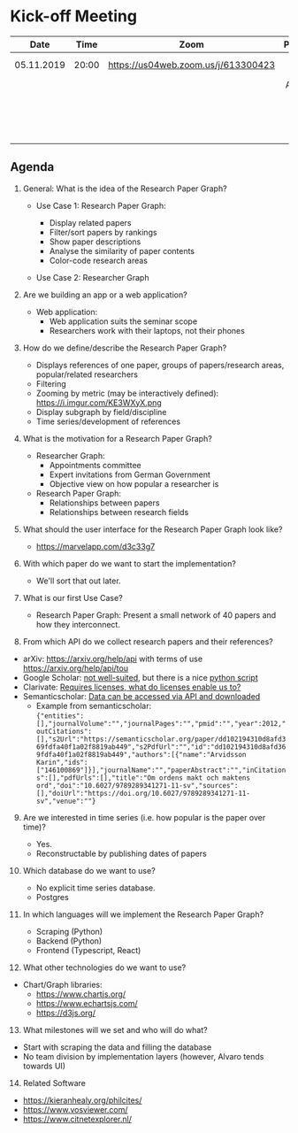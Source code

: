 # Kick-off Meeting
| Date       | Time  | Zoom                                | Participants      |
|------------|:-----:|:-----------------------------------:|:-----------------:|
| 05.11.2019 | 20:00 | https://us04web.zoom.us/j/613300423 | Fiona Guerin      |
|            |       |                                     | Alvaro Silva      |
|            |       |                                     | Raphael Schönball |
|            |       |                                     | Andreas Zimmerer  |

## Agenda
1. General: What is the idea of the Research Paper Graph?
   - Use Case 1: Research Paper Graph:
        - Display related papers
        - Filter/sort papers by rankings
        - Show paper descriptions
        - Analyse the similarity of paper contents
        - Color-code research areas
  
   - Use Case 2: Researcher Graph

2. Are we building an app or a web application?
   - Web application:
        - Web application suits the seminar scope
        - Researchers work with their laptops, not their phones

3. How do we define/describe the Research Paper Graph?
   - Displays references of one paper, groups of papers/research areas, popular/related researchers
   - Filtering
   - Zooming by metric (may be interactively defined): https://i.imgur.com/KE3WXyX.png
   - Display subgraph by field/discipline
   - Time series/development of references

4. What is the motivation for a Research Paper Graph?
   - Researcher Graph:
        - Appointments committee
        - Expert invitations from German Government
        - Objective view on how popular a researcher is
   - Research Paper Graph:
        - Relationships between papers
        - Relationships between research fields

5. What should the user interface for the Research Paper Graph look like?
    - https://marvelapp.com/d3c33g7

6. With which paper do we want to start the implementation?
    - We'll sort that out later.

7. What is our first Use Case?
   - Research Paper Graph: Present a small network of 40 papers and how they interconnect.

8. From which API do we collect research papers and their references?
 - arXiv: https://arxiv.org/help/api with terms of use https://arxiv.org/help/api/tou
 - Google Scholar: [not well-suited](https://academia.stackexchange.com/questions/34970/how-to-get-permission-from-google-to-use-google-scholar-data-if-needed), but there is a nice [python script](https://pypi.org/project/scholarly/)
 - Clarivate: [Requires licenses, what do licenses enable us to?](https://clarivate.com/webofsciencegroup/solutions/xml-and-apis/) 
 - Semanticscholar: [Data can be accessed via API and downloaded](https://api.semanticscholar.org/)
    - Example from semanticscholar:  
        ```{"entities":[],"journalVolume":"","journalPages":"","pmid":"","year":2012,"outCitations":[],"s2Url":"https://semanticscholar.org/paper/dd102194310d8afd369fdfa40f1a02f8819ab449","s2PdfUrl":"","id":"dd102194310d8afd369fdfa40f1a02f8819ab449","authors":[{"name":"Arvidsson Karin","ids":["146100869"]}],"journalName":"","paperAbstract":"","inCitations":[],"pdfUrls":[],"title":"Om ordens makt och maktens ord","doi":"10.6027/9789289341271-11-sv","sources":[],"doiUrl":"https://doi.org/10.6027/9789289341271-11-sv","venue":""}```

9. Are we interested in time series (i.e. how popular is the paper over time)?
   - Yes. 
   - Reconstructable by publishing dates of papers

10. Which database do we want to use?
    - No explicit time series database.
    - Postgres

11. In which languages will we implement the Research Paper Graph?
    - Scraping (Python)
    - Backend  (Python)
    - Frontend (Typescript, React)

12. What other technologies do we want to use? 
 - Chart/Graph libraries:
   - https://www.chartjs.org/
   - https://www.echartsjs.com/
   - https://d3js.org/

13. What milestones will we set and who will do what?
   - Start with scraping the data and filling the database
   - No team division by implementation layers (however, Alvaro tends towards UI)

14. Related Software
   - https://kieranhealy.org/philcites/
   - https://www.vosviewer.com/
   - https://www.citnetexplorer.nl/

